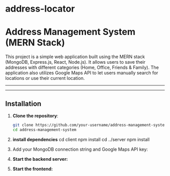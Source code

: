 # address-locator

# Address Management System (MERN Stack)

This project is a simple web application built using the MERN stack (MongoDB, Express.js, React, Node.js). It allows users to save their addresses with different categories (Home, Office, Friends & Family). The application also utilizes Google Maps API to let users manually search for locations or use their current location.

---

---

## Installation

1. **Clone the repository**:
   ```bash
   git clone https://github.com/your-username/address-management-system.git
   cd address-management-system

2. **install dependencies**
    cd client
    npm install
    cd ../server
    npm install

3. Add your MongoDB connection string and Google Maps API key:
4. **Start the backend server:**
5. **Start the frontend:**

